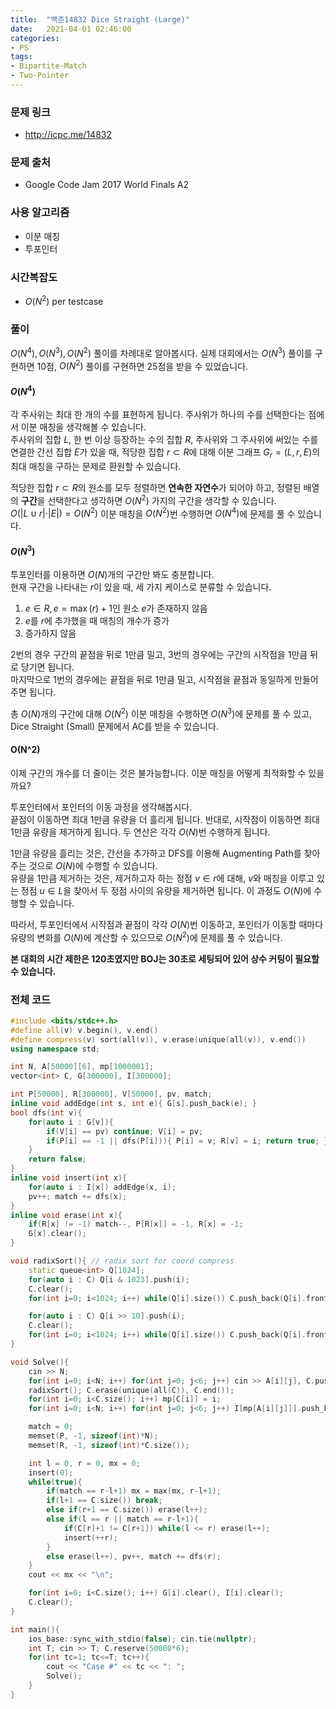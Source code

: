 ```yaml
---
title:  "백준14832 Dice Straight (Large)"
date:   2021-04-01 02:46:00
categories:
- PS
tags:
- Bipartite-Match
- Two-Pointer
---
```


### 문제 링크
* http://icpc.me/14832

### 문제 출처
* Google Code Jam 2017 World Finals A2

### 사용 알고리즘
* 이분 매칭
* 투포인터

### 시간복잡도
* $O(N^2)$ per testcase

### 풀이
$O(N^4), O(N^3), O(N^2)$ 풀이를 차례대로 알아봅시다. 실제 대회에서는 $O(N^3)$ 풀이를 구현하면 10점, $O(N^2)$ 풀이를 구현하면 25점을 받을 수 있었습니다.

#### $O(N^4)$
각 주사위는 최대 한 개의 수를 표현하게 됩니다. 주사위가 하나의 수를 선택한다는 점에서 이분 매칭을 생각해볼 수 있습니다.<br>
주사위의 집합 $L$, 한 번 이상 등장하는 수의 집합 $R$, 주사위와 그 주사위에 써있는 수를 연결한 간선 집합 $E$가 있을 때, 적당한 집합 $r \subset R$에 대해 이분 그래프 $G_r = (L, r, E)$의 최대 매칭을 구하는 문제로 환원할 수 있습니다.

적당한 집합 $r \subset R$의 원소를 모두 정렬하면 **연속한 자연수**가 되어야 하고, 정렬된 배열의 **구간**을 선택한다고 생각하면 $O(N^2)$ 가지의 구간을 생각할 수 있습니다.<br>
$O(\vert L \cup r \vert \cdot \vert E \vert) = O(N^2)$ 이분 매칭을 $O(N^2)$번 수행하면 $O(N^4)$에 문제를 풀 수 있습니다.

#### $O(N^3)$
투포인터를 이용하면 $O(N)$개의 구간만 봐도 충분합니다.<br>
현재 구간을 나타내는 $r$이 있을 때, 세 가지 케이스로 분류할 수 있습니다.
1. $e \in R, e = \max(r) + 1$인 원소 $e$가 존재하지 않음
2. $e$를 $r$에 추가했을 때 매칭의 개수가 증가
3. 증가하지 않음

2번의 경우 구간의 끝점을 뒤로 1만큼 밀고, 3번의 경우에는 구간의 시작점을 1만큼 뒤로 당기면 됩니다.<br>
마지막으로 1번의 경우에는 끝점을 뒤로 1만큼 밀고, 시작점을 끝점과 동일하게 만들어주면 됩니다.

총 $O(N)$개의 구간에 대해 $O(N^2)$ 이분 매칭을 수행하면 $O(N^3)$에 문제를 풀 수 있고, Dice Straight (Small) 문제에서 AC를 받을 수 있습니다.

#### O(N^2)
이제 구간의 개수를 더 줄이는 것은 불가능합니다. 이분 매칭을 어떻게 최적화할 수 있을까요?

투포인터에서 포인터의 이동 과정을 생각해봅시다.<br>
끝점이 이동하면 최대 1만큼 유량을 더 흘리게 됩니다. 반대로, 시작점이 이동하면 최대 1만큼 유량을 제거하게 됩니다. 두 연산은 각각 $O(N)$번 수행하게 됩니다.

1만큼 유량을 흘리는 것은, 간선을 추가하고 DFS를 이용해 Augmenting Path를 찾아주는 것으로 $O(N)$에 수행할 수 있습니다.<br>
유량을 1만큼 제거하는 것은, 제거하고자 하는 정점 $v \in r$에 대해, $v$와 매칭을 이루고 있는 정점 $u \in L$을 찾아서 두 정점 사이의 유량을 제거하면 됩니다. 이 과정도 $O(N)$에 수행할 수 있습니다.

따라서, 투포인터에서 시작점과 끝점이 각각 $O(N)$번 이동하고, 포인터가 이동할 때마다 유량의 변화를 $O(N)$에 계산할 수 있으므로 $O(N^2)$에 문제를 풀 수 있습니다.

**본 대회의 시간 제한은 120초였지만 BOJ는 30초로 세팅되어 있어 상수 커팅이 필요할 수 있습니다.**

### 전체 코드
```cpp
#include <bits/stdc++.h>
#define all(v) v.begin(), v.end()
#define compress(v) sort(all(v)), v.erase(unique(all(v)), v.end())
using namespace std;

int N, A[50000][6], mp[1000001];
vector<int> C, G[300000], I[300000];

int P[50000], R[300000], V[50000], pv, match;
inline void addEdge(int s, int e){ G[s].push_back(e); }
bool dfs(int v){
    for(auto i : G[v]){
        if(V[i] == pv) continue; V[i] = pv;
        if(P[i] == -1 || dfs(P[i])){ P[i] = v; R[v] = i; return true; }
    }
    return false;
}
inline void insert(int x){
    for(auto i : I[x]) addEdge(x, i);
    pv++; match += dfs(x);
}
inline void erase(int x){
    if(R[x] != -1) match--, P[R[x]] = -1, R[x] = -1;
    G[x].clear();
}

void radixSort(){ // radix sort for coord compress
    static queue<int> Q[1024];
    for(auto i : C) Q[i & 1023].push(i);
    C.clear();
    for(int i=0; i<1024; i++) while(Q[i].size()) C.push_back(Q[i].front()), Q[i].pop();

    for(auto i : C) Q[i >> 10].push(i);
    C.clear();
    for(int i=0; i<1024; i++) while(Q[i].size()) C.push_back(Q[i].front()), Q[i].pop();
}

void Solve(){
    cin >> N;
    for(int i=0; i<N; i++) for(int j=0; j<6; j++) cin >> A[i][j], C.push_back(A[i][j]);
    radixSort(); C.erase(unique(all(C)), C.end());
    for(int i=0; i<C.size(); i++) mp[C[i]] = i;
    for(int i=0; i<N; i++) for(int j=0; j<6; j++) I[mp[A[i][j]]].push_back(i);

    match = 0;
    memset(P, -1, sizeof(int)*N);
    memset(R, -1, sizeof(int)*C.size());

    int l = 0, r = 0, mx = 0;
    insert(0);
    while(true){
        if(match == r-l+1) mx = max(mx, r-l+1);
        if(l+1 == C.size()) break;
        else if(r+1 == C.size()) erase(l++);
        else if(l == r || match == r-l+1){
            if(C[r]+1 != C[r+1]) while(l <= r) erase(l++);
            insert(++r);
        }
        else erase(l++), pv++, match += dfs(r);
    }
    cout << mx << "\n";

    for(int i=0; i<C.size(); i++) G[i].clear(), I[i].clear();
    C.clear();
}

int main(){
    ios_base::sync_with_stdio(false); cin.tie(nullptr);
    int T; cin >> T; C.reserve(50000*6);
    for(int tc=1; tc<=T; tc++){
        cout << "Case #" << tc << ": ";
        Solve();
    }
}
```
